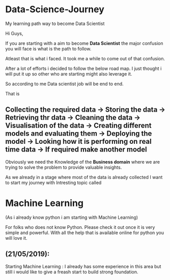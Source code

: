 # Data-Science-Journey
My learning path way to become Data Scientist

Hi Guys,

If you are starting with a aim to become <b>Data Scientist</b> the major confusion you will face is what is the path to follow.

Atleast that is what i faced. It took me a while to come out of that confusion.

After a lot of efforts i decided to follow the below road map. I just thought i will put it up so other who are starting might also
leverage it.

So according to me Data scientist job will be end to end.

That is
<h2>
  <b>
Collecting the required data ->   Storing the data ->   Retrieving thr data ->  Cleaning the data ->  Visualisation of the data -> Creating different models and evaluating them ->   Deploying the model ->  Looking how it is performing on real time data ->   If required make another model
</b>
</h2>
 

Obviously we need the Knowledge of the <b>Business domain</b> where we are trying to solve the problem to provide valuable insights.

As we already in a stage where most of the data is already collected I want to start my journey with Intresting topic called <h1>Machine Learning</h1>(As i already know python i am starting with Machine Learning)

For folks who does not know Python. Please check it out once it is very simple and powerful. With all the help that is available online for python you will love it.

<h2>(21/05/2019):</h2> 

Starting Machine Learning : I already has some experience in this area but still i would like to give a freash start to build strong foundation.
